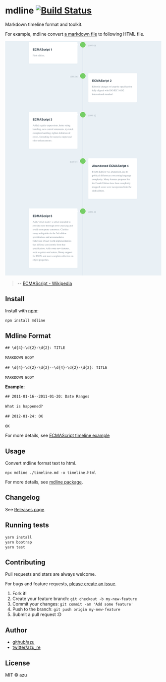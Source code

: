 # mdline [![Build Status](https://travis-ci.org/textlint/textlint.svg?branch=master)](https://travis-ci.org/textlint/textlint)

Markdown timeline format and toolkit.

For example, mdline convert [a markdown file](packages/mdline-parser/test/snapshots/ecmascript/input.md) to following HTML file.

[![ecmascript-timeline.png](./docs/resources/ecmascript-timeline.png)](https://mdline.netlify.com/)

> -- [ECMAScript - Wikipedia](https://en.wikipedia.org/wiki/ECMAScript)

## Install

Install with [npm](https://www.npmjs.com/):

    npm install mdline

## Mdline Format

```
## \d{4}-\d{2}-\d{2}: TITLE

MARKDOWN BODY

## \d{4}-\d{2}-\d{2}--\d{4}-\d{2}-\d{2}: TITLE

MARKDOWN BODY
```

**Example:**

```
## 2011-01-16--2011-01-20: Date Ranges

What is happened?

## 2012-01-24: OK

OK
```

For more details, see [ECMAScript timeline example](packages/mdline-parser/test/snapshots/ecmascript/input.md)

## Usage

Convert mdline format text to html.

    npx mdline ./timeline.md -o timeline.html

For more details, see [mdline package](./packages/mdline).

## Changelog

See [Releases page](https://github.com/azu/mdline/releases).

## Running tests

    yarn install
    yarn bootrap
    yarn test

## Contributing

Pull requests and stars are always welcome.

For bugs and feature requests, [please create an issue](https://github.com/azu/mdline/issues).

1. Fork it!
2. Create your feature branch: `git checkout -b my-new-feature`
3. Commit your changes: `git commit -am 'Add some feature'`
4. Push to the branch: `git push origin my-new-feature`
5. Submit a pull request :D

## Author

- [github/azu](https://github.com/azu)
- [twitter/azu_re](https://twitter.com/azu_re)

## License

MIT © azu
